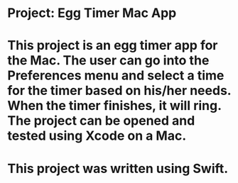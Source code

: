 # Project: Egg Timer Mac App

# This project is an egg timer app for the Mac. The user can go into the Preferences menu and select a time for the timer based on his/her needs. When the timer finishes, it will ring. The project can be opened and tested using Xcode on a Mac.

# This project was written using Swift. 
